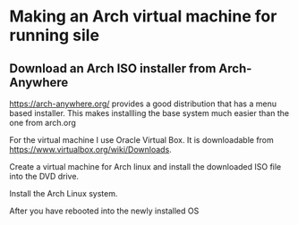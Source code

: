 # Making an Arch virtual machine for running sile

## Download an Arch ISO installer from Arch-Anywhere

https://arch-anywhere.org/  provides a good distribution that has a menu based 
installer. This makes installling the base system much easier than the one from 
arch.org

For the virtual machine I use Oracle Virtual Box. It is downloadable from
https://www.virtualbox.org/wiki/Downloads.

Create a virtual machine for Arch linux and install the downloaded ISO file into the DVD drive.

Install the Arch Linux system.

After you have rebooted into the newly installed OS
